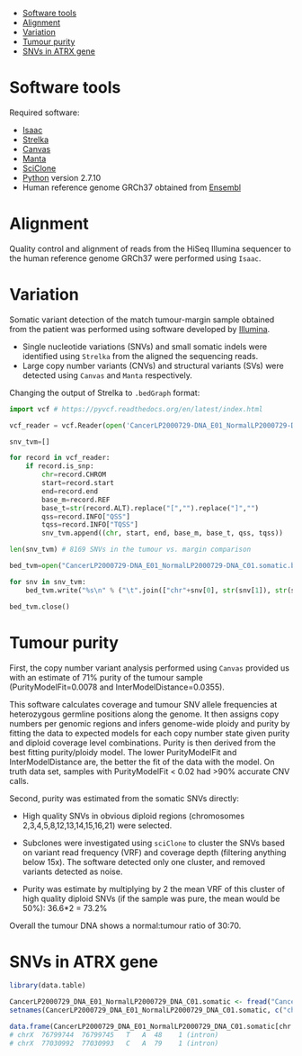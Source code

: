 <!-- MarkdownTOC -->

- [Software tools](#software-tools)
- [Alignment](#alignment)
- [Variation](#variation)
- [Tumour purity](#tumour-purity)
- [SNVs in ATRX gene](#snvs-in-atrx-gene)

<!-- /MarkdownTOC -->

Software tools
==============

Required software:

* [Isaac](http://bioinformatics.oxfordjournals.org/content/29/16/2041.long)
* [Strelka](http://bioinformatics.oxfordjournals.org/content/28/14/1811.long)
* [Canvas](http://bioinformatics.oxfordjournals.org/content/32/15/2375.long)
* [Manta](http://bioinformatics.oxfordjournals.org/content/32/8/1220.long)
* [SciClone](http://journals.plos.org/ploscompbiol/article?id=10.1371/journal.pcbi.1003665)
* [Python](https://www.python.org/) version 2.7.10
* Human reference genome GRCh37 obtained from [Ensembl](http://www.ensembl.org/info/data/ftp/index.html)


Alignment
=========

Quality control and alignment of reads from the HiSeq Illumina sequencer to the human reference genome GRCh37 were performed using `Isaac`. 


Variation
=========

<!--
This part from https://github.com/sblab-bioinformatics/projects/blob/b213a1517a54b9b7cd2726378faf2600897c0853/20150501_methylation_brain/20160202_snv_5hmC.md
-->

Somatic variant detection of the match tumour-margin sample obtained from the patient was performed using software developed by [Illumina](http://www.illumina.com/informatics/research.html). 

* Single nucleotide variations (SNVs) and small somatic indels were identified using `Strelka` from the aligned the sequencing reads.
* Large copy number variants (CNVs) and structural variants (SVs) were detected using `Canvas` and `Manta` respectively.

Changing the output of Strelka to `.bedGraph` format:

```python
import vcf # https://pyvcf.readthedocs.org/en/latest/index.html

vcf_reader = vcf.Reader(open('CancerLP2000729-DNA_E01_NormalLP2000729-DNA_C01.somatic.vcf', 'r')) # Output from Strelka

snv_tvm=[]

for record in vcf_reader:
    if record.is_snp:
        chr=record.CHROM
        start=record.start
        end=record.end
        base_m=record.REF
        base_t=str(record.ALT).replace("[","").replace("]","")
        qss=record.INFO["QSS"]
        tqss=record.INFO["TQSS"]
        snv_tvm.append((chr, start, end, base_m, base_t, qss, tqss))

len(snv_tvm) # 8169 SNVs in the tumour vs. margin comparison

bed_tvm=open("CancerLP2000729-DNA_E01_NormalLP2000729-DNA_C01.somatic.bedGraph", "w")

for snv in snv_tvm:
    bed_tvm.write("%s\n" % ("\t".join(["chr"+snv[0], str(snv[1]), str(snv[2]), snv[3], snv[4], str(snv[5]), str(snv[6])])))

bed_tvm.close()
```


Tumour purity
=============

First, the copy number variant analysis performed using `Canvas` provided us with an estimate of 71% purity of the tumour sample (PurityModelFit=0.0078 and InterModelDistance=0.0355). 

This software calculates coverage and tumour SNV allele frequencies at heterozygous germline positions along the genome. It then assigns copy numbers per genomic regions and infers genome-wide ploidy and purity by fitting the data to expected models for each copy number state given purity and diploid coverage level combinations. Purity is then derived from the best fitting purity/ploidy model. The lower PurityModelFit and InterModelDistance are, the better the fit of the data with the model. On truth data set, samples with PurityModelFit < 0.02 had >90% accurate CNV calls.

Second, purity was estimated from the somatic SNVs directly:

* High quality SNVs in obvious diploid regions (chromosomes 2,3,4,5,8,12,13,14,15,16,21) were selected.

* Subclones were investigated using `sciClone` to cluster the SNVs based on variant read frequency (VRF) and coverage depth (filtering anything below 15x). The software detected only one cluster, and removed variants detected as noise.

* Purity was estimate by multiplying by 2 the mean VRF of this cluster of high quality diploid SNVs (if the sample was pure, the mean would be 50%): 36.6*2 = 73.2%

Overall the tumour DNA shows a normal:tumour ratio of 30:70.


SNVs in ATRX gene
=================

<!--
This part from https://github.com/sblab-bioinformatics/projects/blob/master/20150501_methylation_brain/20160826_genomic_profiles_examples/scripts/20160826_genomic_profiles_examples.md
-->

```R
library(data.table)

CancerLP2000729_DNA_E01_NormalLP2000729_DNA_C01.somatic <- fread("CancerLP2000729-DNA_E01_NormalLP2000729-DNA_C01.somatic.bedGraph")
setnames(CancerLP2000729_DNA_E01_NormalLP2000729_DNA_C01.somatic, c("chr", "start", "end", "ref", "alt", "qss", "tqss"))

data.frame(CancerLP2000729_DNA_E01_NormalLP2000729_DNA_C01.somatic[chr == "chrX" & start > 76500000 & end < 77400000])
# chrX  76799744  76799745   T   A  48    1 (intron)
# chrX  77030992  77030993   C   A  79    1 (intron)
```

